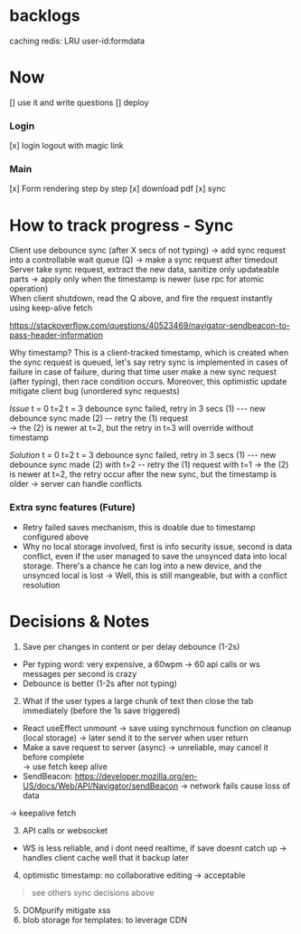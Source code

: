 # backlogs 
<!-- rls setup -->
<!-- refresh token in middleware  -->
<!-- ->https://supabase.com/docs/guides/auth/sessions#using-http-only-cookies-to-store-access-and-refresh-tokens -->
<!-- every controller create new model because the supabase instance (which contains auth info) is new -> cannot be singleton -->

<!-- sanitize in controller using zod + middleware  -->
<!-- auth: sign out when the other sign in   -->

<!-- handlebars does mitigate xss, but use DOMpurify for safer approach -->
<!-- reference debounce only here: https://resume.io/app/resumes/39625001/edit -->

caching redis:  LRU user-id:formdata
<!-- error handling  -->
<!-- templates in supabase storage to leverage CDN   -->

<!-- user_uppdated_at: is a field tracked by client -->


<!-- -> supabase client (for client-side) can login then save to cookie  -->
<!-- that cookies is tracked by next.js and can be passed in Server API to authenticate  -->

# Now  


[] use it and write questions 
[] deploy


### Login  
[x] login logout with magic link

### Main  
[x] Form rendering step by step 
[x] download pdf 
[x] sync









# How to track progress  - Sync  

Client use debounce sync (after X secs of not typing) -> add sync request into a controllable wait queue (Q) ->  make a sync request after timedout
Server take sync request, extract the new data, sanitize only updateable parts -> apply only when the timestamp is newer (use rpc for atomic operation)   
When client shutdown, read the Q above, and fire the request instantly using keep-alive fetch
<!-- When client shutdown (window.unload), read the (Q) above, and fire the request instantly using beacon -> screw it because no header = no auth --> 
https://stackoverflow.com/questions/40523469/navigator-sendbeacon-to-pass-header-information

Why timestamp? This is a client-tracked timestamp, which is created when the sync request is queued, let's say retry sync is implemented in cases of failure in case of failure, during that time user make a new sync request (after typing), then race condition occurs. 
Moreover, this optimistic update mitigate client bug (unordered sync requests)

*Issue*
t = 0                                               t=2                              t = 3 
debounce sync failed, retry in 3 secs (1) ---  new debounce sync made (2)      --   retry the (1) request  
-> the (2) is newer at t=2, but the retry in t=3 will override without timestamp


*Solution* 
t = 0                                               t=2                              t = 3 
debounce sync failed, retry in 3 secs (1) ---  new debounce sync made (2) with t=2      --   retry the (1) request with t=1
-> the (2) is newer at t=2, the retry occur after the new sync, but the timestamp is older -> server can handle conflicts




### Extra sync features (Future)
- Retry failed saves mechanism, this is doable due to timestamp configured above 
- Why no local storage involved, first is info security issue, second is data conflict, even if the user managed to save the unsynced data into local storage. 
There's a chance he can log into a new device, and the unsynced local is lost
-> Well, this is still mangeable, but with a conflict resolution

# Decisions & Notes

1. Save per changes in content or per delay debounce (1-2s)  
  - Per typing word: very expensive, a 60wpm -> 60 api calls or ws messages per second is crazy  
  - Debounce is better (1-2s after not typing) 

2. What if the user types a large chunk of text then close the tab immediately (before the 1s save triggered)
 - React useEffect unmount -> save using synchrnous function on cleanup   (local storage) -> later send it to the server when user return
 - Make a save request to server (async) -> unreliable, may cancel it before complete  
 -> use fetch keep alive
 - SendBeacon: https://developer.mozilla.org/en-US/docs/Web/API/Navigator/sendBeacon -> network fails cause loss of data

-> keepalive fetch

3. API calls or websocket 
 - WS is less reliable, and i dont need realtime, if save doesnt catch up -> handles client cache well that it backup later

4. optimistic timestamp: no collaborative editing -> acceptable 
> see others sync decisions above
5. DOMpurify mitigate xss 
6. blob storage for templates: to leverage CDN 

